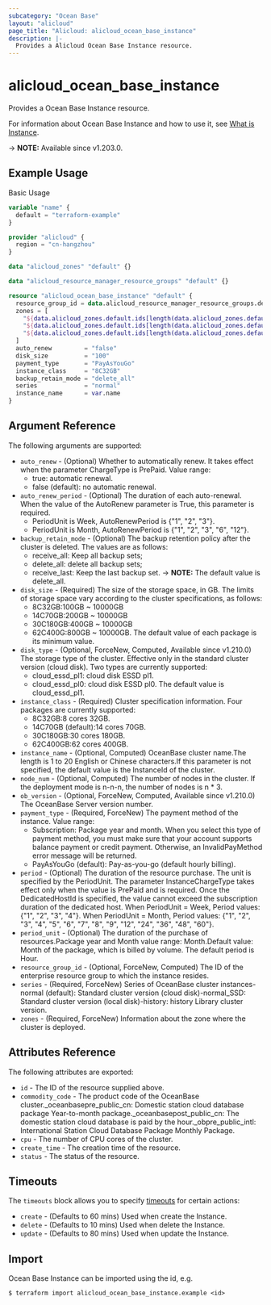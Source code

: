 ```yaml
---
subcategory: "Ocean Base"
layout: "alicloud"
page_title: "Alicloud: alicloud_ocean_base_instance"
description: |-
  Provides a Alicloud Ocean Base Instance resource.
---
```


# alicloud_ocean_base_instance

Provides a Ocean Base Instance resource. 

For information about Ocean Base Instance and how to use it, see [What is Instance](https://www.alibabacloud.com/help/en/apsaradb-for-oceanbase/latest/what-is-oceanbase-database).

-> **NOTE:** Available since v1.203.0.

## Example Usage

Basic Usage

```terraform
variable "name" {
  default = "terraform-example"
}

provider "alicloud" {
  region = "cn-hangzhou"
}

data "alicloud_zones" "default" {}

data "alicloud_resource_manager_resource_groups" "default" {}

resource "alicloud_ocean_base_instance" "default" {
  resource_group_id = data.alicloud_resource_manager_resource_groups.default.ids.0
  zones = [
    "${data.alicloud_zones.default.ids[length(data.alicloud_zones.default.ids) - 2]}",
    "${data.alicloud_zones.default.ids[length(data.alicloud_zones.default.ids) - 3]}",
    "${data.alicloud_zones.default.ids[length(data.alicloud_zones.default.ids) - 4]}"
  ]
  auto_renew         = "false"
  disk_size          = "100"
  payment_type       = "PayAsYouGo"
  instance_class     = "8C32GB"
  backup_retain_mode = "delete_all"
  series             = "normal"
  instance_name      = var.name
}
```

## Argument Reference

The following arguments are supported:
* `auto_renew` - (Optional) Whether to automatically renew.
It takes effect when the parameter ChargeType is PrePaid. Value range:
  - true: automatic renewal.
  - false (default): no automatic renewal.
* `auto_renew_period` - (Optional) The duration of each auto-renewal. When the value of the AutoRenew parameter is True, this parameter is required.
  - PeriodUnit is Week, AutoRenewPeriod is {"1", "2", "3"}.
  - PeriodUnit is Month, AutoRenewPeriod is {"1", "2", "3", "6", "12"}.
* `backup_retain_mode` - (Optional) The backup retention policy after the cluster is deleted. The values are as follows:
  - receive_all: Keep all backup sets;
  - delete_all: delete all backup sets;
  - receive_last: Keep the last backup set.
-> **NOTE:**   The default value is delete_all.
* `disk_size` - (Required) The size of the storage space, in GB.
The limits of storage space vary according to the cluster specifications, as follows:
  - 8C32GB:100GB ~ 10000GB
  - 14C70GB:200GB ~ 10000GB
  - 30C180GB:400GB ~ 10000GB
  - 62C400G:800GB ~ 10000GB.
The default value of each package is its minimum value.
* `disk_type` - (Optional, ForceNew, Computed, Available since v1.210.0) The storage type of the cluster. Effective only in the standard cluster version (cloud disk).
Two types are currently supported:
  - cloud_essd_pl1: cloud disk ESSD pl1.
  - cloud_essd_pl0: cloud disk ESSD pl0. The default value is cloud_essd_pl1.
* `instance_class` - (Required) Cluster specification information.
Four packages are currently supported:
  - 8C32GB:8 cores 32GB.
  - 14C70GB (default):14 cores 70GB.
  - 30C180GB:30 cores 180GB.
  - 62C400GB:62 cores 400GB.
* `instance_name` - (Optional, Computed) OceanBase cluster name.The length is 1 to 20 English or Chinese characters.If this parameter is not specified, the default value is the InstanceId of the cluster.
* `node_num` - (Optional, Computed) The number of nodes in the cluster. If the deployment mode is n-n-n, the number of nodes is n * 3.
* `ob_version` - (Optional, ForceNew, Computed, Available since v1.210.0) The OceanBase Server version number.
* `payment_type` - (Required, ForceNew) The payment method of the instance. Value range:
  - Subscription: Package year and month. When you select this type of payment method, you must make sure that your account supports balance payment or credit payment. Otherwise, an InvalidPayMethod error message will be returned. 
  - PayAsYouGo (default): Pay-as-you-go (default hourly billing).
* `period` - (Optional) The duration of the resource purchase. The unit is specified by the PeriodUnit. The parameter InstanceChargeType takes effect only when the value is PrePaid and is required. Once the DedicatedHostId is specified, the value cannot exceed the subscription duration of the dedicated host. When PeriodUnit = Week, Period values: {"1", "2", "3", "4"}. When PeriodUnit = Month, Period values: {"1", "2", "3", "4", "5", "6", "7", "8", "9", "12", "24", "36", "48", "60"}.
* `period_unit` - (Optional) The duration of the purchase of resources.Package year and Month value range: Month.Default value: Month of the package, which is billed by volume. The default period is Hour.
* `resource_group_id` - (Optional, ForceNew, Computed) The ID of the enterprise resource group to which the instance resides.
* `series` - (Required, ForceNew) Series of OceanBase cluster instances-normal (default): Standard cluster version (cloud disk)-normal_SSD: Standard cluster version (local disk)-history: history Library cluster version.
* `zones` - (Required, ForceNew) Information about the zone where the cluster is deployed.

## Attributes Reference

The following attributes are exported:
* `id` - The ID of the resource supplied above.
* `commodity_code` - The product code of the OceanBase cluster._oceanbasepre_public_cn: Domestic station cloud database package Year-to-month package._oceanbasepost_public_cn: The domestic station cloud database is paid by the hour._obpre_public_intl: International Station Cloud Database Package Monthly Package.
* `cpu` - The number of CPU cores of the cluster.
* `create_time` - The creation time of the resource.
* `status` - The status of the resource.

## Timeouts

The `timeouts` block allows you to specify [timeouts](https://www.terraform.io/docs/configuration-0-11/resources.html#timeouts) for certain actions:
* `create` - (Defaults to 60 mins) Used when create the Instance.
* `delete` - (Defaults to 10 mins) Used when delete the Instance.
* `update` - (Defaults to 80 mins) Used when update the Instance.

## Import

Ocean Base Instance can be imported using the id, e.g.

```shell
$ terraform import alicloud_ocean_base_instance.example <id>
```